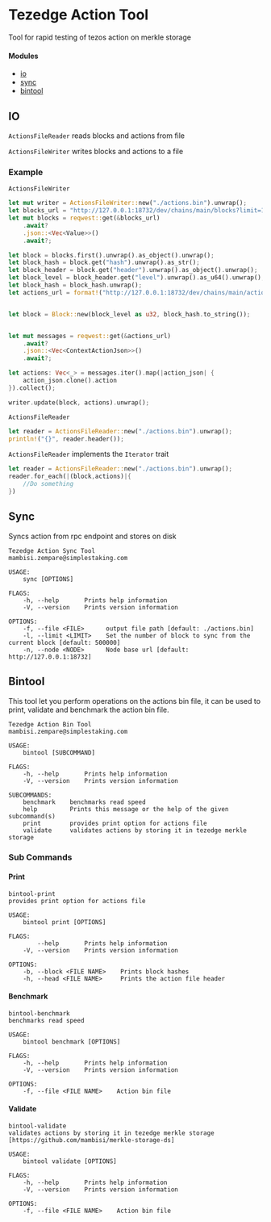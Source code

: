 # Tezedge Action Tool

Tool for rapid testing of tezos action on merkle storage

#### Modules
- [io](#io)
- [sync](#sync)
- [bintool](#bintool)
## IO
`ActionsFileReader` reads blocks and actions from file

`ActionsFileWriter` writes blocks and actions to a file
### Example
`ActionsFileWriter`
```rust
let mut writer = ActionsFileWriter::new("./actions.bin").unwrap();
let blocks_url = "http://127.0.0.1:18732/dev/chains/main/blocks?limit=1&from_block_id=1"
let mut blocks = reqwest::get(&blocks_url)
    .await?
    .json::<Vec<Value>>()
    .await?;

let block = blocks.first().unwrap().as_object().unwrap();
let block_hash = block.get("hash").unwrap().as_str();
let block_header = block.get("header").unwrap().as_object().unwrap();
let block_level = block_header.get("level").unwrap().as_u64().unwrap();
let block_hash = block_hash.unwrap();
let actions_url = format!("http://127.0.0.1:18732/dev/chains/main/actions/blocks/{}", block_hash);


let block = Block::new(block_level as u32, block_hash.to_string());


let mut messages = reqwest::get(&actions_url)
    .await?
    .json::<Vec<ContextActionJson>>()
    .await?;

let actions: Vec<_> = messages.iter().map(|action_json| {
    action_json.clone().action
}).collect();

writer.update(block, actions).unwrap();
```
`ActionsFileReader`
```rust
let reader = ActionsFileReader::new("./actions.bin").unwrap();
println!("{}", reader.header());
```
`ActionsFileReader` implements the `Iterator` trait
````rust
let reader = ActionsFileReader::new("./actions.bin").unwrap();
reader.for_each(|(block,actions)|{
    //Do something
})
````


## Sync
Syncs action from rpc endpoint and stores on disk
```
Tezedge Action Sync Tool 
mambisi.zempare@simplestaking.com

USAGE:
    sync [OPTIONS]

FLAGS:
    -h, --help       Prints help information
    -V, --version    Prints version information

OPTIONS:
    -f, --file <FILE>      output file path [default: ./actions.bin]
    -l, --limit <LIMIT>    Set the number of block to sync from the current block [default: 500000]
    -n, --node <NODE>      Node base url [default: http://127.0.0.1:18732]

```

## Bintool
This tool let you perform operations on the actions bin file, it can be used to print,
validate and benchmark the action bin file.
```
Tezedge Action Bin Tool 
mambisi.zempare@simplestaking.com

USAGE:
    bintool [SUBCOMMAND]

FLAGS:
    -h, --help       Prints help information
    -V, --version    Prints version information

SUBCOMMANDS:
    benchmark    benchmarks read speed
    help         Prints this message or the help of the given subcommand(s)
    print        provides print option for actions file
    validate     validates actions by storing it in tezedge merkle storage

```
### Sub Commands
#### Print
```
bintool-print 
provides print option for actions file

USAGE:
    bintool print [OPTIONS]

FLAGS:
        --help       Prints help information
    -V, --version    Prints version information

OPTIONS:
    -b, --block <FILE NAME>    Prints block hashes
    -h, --head <FILE NAME>     Prints the action file header

```
#### Benchmark
```
bintool-benchmark 
benchmarks read speed

USAGE:
    bintool benchmark [OPTIONS]

FLAGS:
    -h, --help       Prints help information
    -V, --version    Prints version information

OPTIONS:
    -f, --file <FILE NAME>    Action bin file

```
#### Validate
```
bintool-validate 
validates actions by storing it in tezedge merkle storage [https://github.com/mambisi/merkle-storage-ds]

USAGE:
    bintool validate [OPTIONS]

FLAGS:
    -h, --help       Prints help information
    -V, --version    Prints version information

OPTIONS:
    -f, --file <FILE NAME>    Action bin file


```